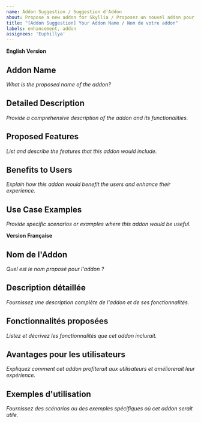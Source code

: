 ```yaml
---
name: Addon Suggestion / Suggestion d'Addon
about: Propose a new addon for Skyllia / Proposez un nouvel addon pour Skyllia
title: "[Addon Suggestion] Your Addon Name / Nom de votre addon"
labels: enhancement, addon
assignees: 'Euphillya'
---
```


**English Version**

## Addon Name
*What is the proposed name of the addon?*

## Detailed Description
*Provide a comprehensive description of the addon and its functionalities.*

## Proposed Features
*List and describe the features that this addon would include.*

## Benefits to Users
*Explain how this addon would benefit the users and enhance their experience.*

## Use Case Examples
*Provide specific scenarios or examples where this addon would be useful.*

**Version Française**

## Nom de l'Addon
*Quel est le nom proposé pour l'addon ?*

## Description détaillée
*Fournissez une description complète de l'addon et de ses fonctionnalités.*

## Fonctionnalités proposées
*Listez et décrivez les fonctionnalités que cet addon inclurait.*

## Avantages pour les utilisateurs
*Expliquez comment cet addon profiterait aux utilisateurs et améliorerait leur expérience.*

## Exemples d'utilisation
*Fournissez des scénarios ou des exemples spécifiques où cet addon serait utile.*
